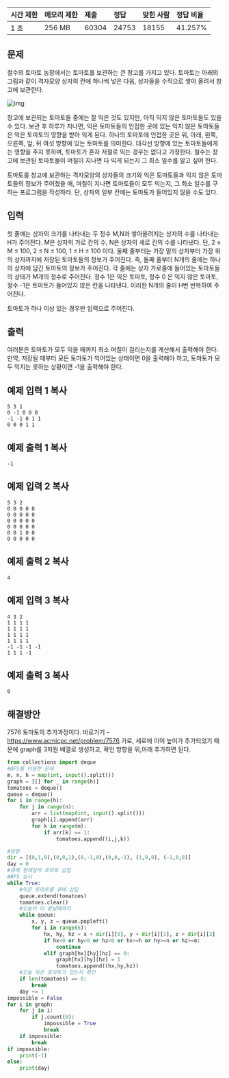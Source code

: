 | 시간 제한 | 메모리 제한 | 제출  | 정답  | 맞힌 사람 | 정답 비율 |
| :-------- | :---------- | :---- | :---- | :-------- | :-------- |
| 1 초      | 256 MB      | 60304 | 24753 | 18155     | 41.257%   |

## 문제

철수의 토마토 농장에서는 토마토를 보관하는 큰 창고를 가지고 있다. 토마토는 아래의 그림과 같이 격자모양 상자의 칸에 하나씩 넣은 다음, 상자들을 수직으로 쌓아 올려서 창고에 보관한다.

![img](https://upload.acmicpc.net/c3f3343d-c291-40a9-9fe3-59f792a8cae9/-/preview/)

창고에 보관되는 토마토들 중에는 잘 익은 것도 있지만, 아직 익지 않은 토마토들도 있을 수 있다. 보관 후 하루가 지나면, 익은 토마토들의 인접한 곳에 있는 익지 않은 토마토들은 익은 토마토의 영향을 받아 익게 된다. 하나의 토마토에 인접한 곳은 위, 아래, 왼쪽, 오른쪽, 앞, 뒤 여섯 방향에 있는 토마토를 의미한다. 대각선 방향에 있는 토마토들에게는 영향을 주지 못하며, 토마토가 혼자 저절로 익는 경우는 없다고 가정한다. 철수는 창고에 보관된 토마토들이 며칠이 지나면 다 익게 되는지 그 최소 일수를 알고 싶어 한다.

토마토를 창고에 보관하는 격자모양의 상자들의 크기와 익은 토마토들과 익지 않은 토마토들의 정보가 주어졌을 때, 며칠이 지나면 토마토들이 모두 익는지, 그 최소 일수를 구하는 프로그램을 작성하라. 단, 상자의 일부 칸에는 토마토가 들어있지 않을 수도 있다.

## 입력

첫 줄에는 상자의 크기를 나타내는 두 정수 M,N과 쌓아올려지는 상자의 수를 나타내는 H가 주어진다. M은 상자의 가로 칸의 수, N은 상자의 세로 칸의 수를 나타낸다. 단, 2 ≤ M ≤ 100, 2 ≤ N ≤ 100, 1 ≤ H ≤ 100 이다. 둘째 줄부터는 가장 밑의 상자부터 가장 위의 상자까지에 저장된 토마토들의 정보가 주어진다. 즉, 둘째 줄부터 N개의 줄에는 하나의 상자에 담긴 토마토의 정보가 주어진다. 각 줄에는 상자 가로줄에 들어있는 토마토들의 상태가 M개의 정수로 주어진다. 정수 1은 익은 토마토, 정수 0 은 익지 않은 토마토, 정수 -1은 토마토가 들어있지 않은 칸을 나타낸다. 이러한 N개의 줄이 H번 반복하여 주어진다.

토마토가 하나 이상 있는 경우만 입력으로 주어진다.

## 출력

여러분은 토마토가 모두 익을 때까지 최소 며칠이 걸리는지를 계산해서 출력해야 한다. 만약, 저장될 때부터 모든 토마토가 익어있는 상태이면 0을 출력해야 하고, 토마토가 모두 익지는 못하는 상황이면 -1을 출력해야 한다.

## 예제 입력 1 복사

```
5 3 1
0 -1 0 0 0
-1 -1 0 1 1
0 0 0 1 1
```

## 예제 출력 1 복사

```
-1
```

## 예제 입력 2 복사

```
5 3 2
0 0 0 0 0
0 0 0 0 0
0 0 0 0 0
0 0 0 0 0
0 0 1 0 0
0 0 0 0 0
```

## 예제 출력 2 복사

```
4
```

## 예제 입력 3 복사

```
4 3 2
1 1 1 1
1 1 1 1
1 1 1 1
1 1 1 1
-1 -1 -1 -1
1 1 1 -1
```

## 예제 출력 3 복사

```
0
```

## 해결방안
7576 토마토의 추가과정이다.
바로가기 - https://www.acmicpc.net/problem/7576
가로, 세로에 이어 높이가 추가되었기 때문에 graph를 3차원 배열로 생성하고, 확인 방향을 위,아래 추가하면 된다.

```python
from collections import deque
#BFS를 이용한 문제
m, n, h = map(int, input().split())
graph = [[] for _ in range(h)]
tomatoes = deque()
queue = deque()
for i in range(h):
    for j in range(n):
        arr = list(map(int, input().split()))
        graph[i].append(arr)
        for k in range(m):
            if arr[k] == 1:
                tomatoes.append((i,j,k))

#방향
dir = [(0,1,0),(0,0,1),(0,-1,0),(0,0,-1), (1,0,0), (-1,0,0)]
day = 0
#큐에 현재일자 토마토 삽입
#BFS 실시
while True:
    #익은 토마토를 큐에 삽입
    queue.extend(tomatoes)
    tomatoes.clear()
    #오늘이 다 끝날때까지
    while queue:
        x, y, z = queue.popleft()
        for i in range(6):
            hx, hy, hz = x + dir[i][0], y + dir[i][1], z + dir[i][2]
            if hx<0 or hy<0 or hz<0 or hx>=h or hy>=n or hz>=m:
                continue
            elif graph[hx][hy][hz] == 0:
                graph[hx][hy][hz] = 1
                tomatoes.append((hx,hy,hz))
    #오늘 익은 토마토가 있는지 확인
    if len(tomatoes) == 0:
        break
    day += 1
impossible = False
for i in graph:
    for j in i:
        if j.count(0):
            impossible = True
            break
    if impossible:
        break
if impossible:
    print(-1)
else:
    print(day)
```
